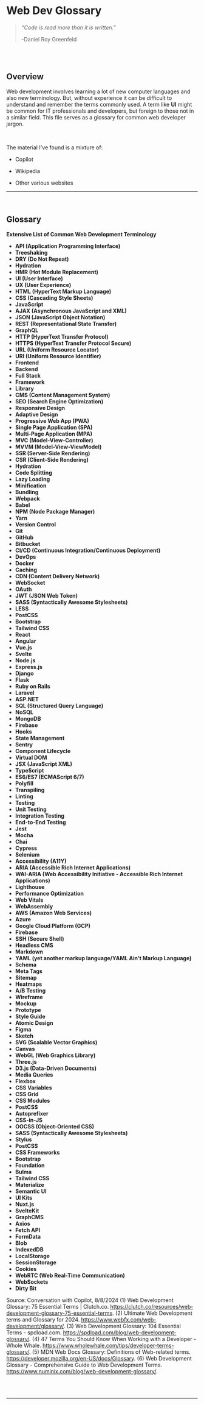 # **Web Dev Glossary**

> _“Code is read more than it is written.”_
>
> -Daniel Roy Greenfeld

<br>
<br>

## Overview

Web development involves learning a lot of new computer languages and also new terminology. But, without experience it can be difficult to understand and remember the terms commonly used. A term like **UI** might be common for IT professionals and developers, but foreign to those not in a similar field. This file serves as a glossary for common web developer jargon.

<br>

The material I've found is a mixture of:

- Copilot

- Wikipedia

- Other various websites

---

<br>

## **Glossary**

**Extensive List of Common Web Development Terminology**

- **API (Application Programming Interface)**
- **Treeshaking**
- **DRY (Do Not Repeat)**
- **Hydration**
- **HMR (Hot Module Replacement)**
- **UI (User Interface)**
- **UX (User Experience)**
- **HTML (HyperText Markup Language)**
- **CSS (Cascading Style Sheets)**
- **JavaScript**
- **AJAX (Asynchronous JavaScript and XML)**
- **JSON (JavaScript Object Notation)**
- **REST (Representational State Transfer)**
- **GraphQL**
- **HTTP (HyperText Transfer Protocol)**
- **HTTPS (HyperText Transfer Protocol Secure)**
- **URL (Uniform Resource Locator)**
- **URI (Uniform Resource Identifier)**
- **Frontend**
- **Backend**
- **Full Stack**
- **Framework**
- **Library**
- **CMS (Content Management System)**
- **SEO (Search Engine Optimization)**
- **Responsive Design**
- **Adaptive Design**
- **Progressive Web App (PWA)**
- **Single Page Application (SPA)**
- **Multi-Page Application (MPA)**
- **MVC (Model-View-Controller)**
- **MVVM (Model-View-ViewModel)**
- **SSR (Server-Side Rendering)**
- **CSR (Client-Side Rendering)**
- **Hydration**
- **Code Splitting**
- **Lazy Loading**
- **Minification**
- **Bundling**
- **Webpack**
- **Babel**
- **NPM (Node Package Manager)**
- **Yarn**
- **Version Control**
- **Git**
- **GitHub**
- **Bitbucket**
- **CI/CD (Continuous Integration/Continuous Deployment)**
- **DevOps**
- **Docker**
- **Caching**
- **CDN (Content Delivery Network)**
- **WebSocket**
- **OAuth**
- **JWT (JSON Web Token)**
- **SASS (Syntactically Awesome Stylesheets)**
- **LESS**
- **PostCSS**
- **Bootstrap**
- **Tailwind CSS**
- **React**
- **Angular**
- **Vue.js**
- **Svelte**
- **Node.js**
- **Express.js**
- **Django**
- **Flask**
- **Ruby on Rails**
- **Laravel**
- **ASP.NET**
- **SQL (Structured Query Language)**
- **NoSQL**
- **MongoDB**
- **Firebase**
- **Hooks**
- **State Management**
- **Sentry**
- **Component Lifecycle**
- **Virtual DOM**
- **JSX (JavaScript XML)**
- **TypeScript**
- **ES6/ES7 (ECMAScript 6/7)**
- **Polyfill**
- **Transpiling**
- **Linting**
- **Testing**
- **Unit Testing**
- **Integration Testing**
- **End-to-End Testing**
- **Jest**
- **Mocha**
- **Chai**
- **Cypress**
- **Selenium**
- **Accessibility (A11Y)**
- **ARIA (Accessible Rich Internet Applications)**
- **WAI-ARIA (Web Accessibility Initiative - Accessible Rich Internet Applications)**
- **Lighthouse**
- **Performance Optimization**
- **Web Vitals**
- **WebAssembly**
- **AWS (Amazon Web Services)**
- **Azure**
- **Google Cloud Platform (GCP)**
- **Firebase**
- **SSH (Secure Shell)**
- **Headless CMS**
- **Markdown**
- **YAML (yet another markup language/YAML Ain't Markup Language)**
- **Schema**
- **Meta Tags**
- **Sitemap**
- **Heatmaps**
- **A/B Testing**
- **Wireframe**
- **Mockup**
- **Prototype**
- **Style Guide**
- **Atomic Design**
- **Figma**
- **Sketch**
- **SVG (Scalable Vector Graphics)**
- **Canvas**
- **WebGL (Web Graphics Library)**
- **Three.js**
- **D3.js (Data-Driven Documents)**
- **Media Queries**
- **Flexbox**
- **CSS Variables**
- **CSS Grid**
- **CSS Modules**
- **PostCSS**
- **Autoprefixer**
- **CSS-in-JS**
- **OOCSS (Object-Oriented CSS)**
- **SASS (Syntactically Awesome Stylesheets)**
- **Stylus**
- **PostCSS**
- **CSS Frameworks**
- **Bootstrap**
- **Foundation**
- **Bulma**
- **Tailwind CSS**
- **Materialize**
- **Semantic UI**
- **UI Kits**
- **Nuxt.js**
- **SvelteKit**
- **GraphCMS**
- **Axios**
- **Fetch API**
- **FormData**
- **Blob**
- **IndexedDB**
- **LocalStorage**
- **SessionStorage**
- **Cookies**
- **WebRTC (Web Real-Time Communication)**
- **WebSockets**
- **Dirty Bit**

Source: Conversation with Copilot, 8/8/2024
(1) Web Development Glossary: 75 Essential Terms | Clutch.co. https://clutch.co/resources/web-development-glossary-75-essential-terms.
(2) Ultimate Web Development terms and Glossary for 2024. https://www.webfx.com/web-development/glossary/.
(3) Web Development Glossary: 104 Essential Terms - spdload.com. https://spdload.com/blog/web-development-glossary/.
(4) 47 Terms You Should Know When Working with a Developer - Whole Whale. https://www.wholewhale.com/tips/developer-terms-glossary/.
(5) MDN Web Docs Glossary: Definitions of Web-related terms. https://developer.mozilla.org/en-US/docs/Glossary.
(6) Web Development Glossary - Comprehensive Guide to Web Development Terms. https://www.numinix.com/blog/web-development-glossary/.

<br>
<br>

---
